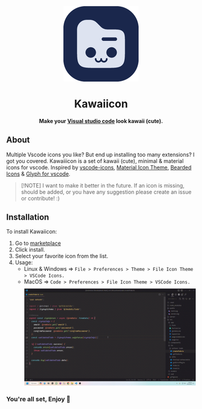 <div style="text-align: center; margin-bottom: 20px">
  <img src="icon.png" alt="Kawaiicon">
</div>

<h1 style="text-align: center">Kawaiicon</h1>
<h4 style="text-align: center">Make your <a href="https://code.visualstudio.com">Visual studio code</a> look kawaii (cute).</h4>

## About

Multiple Vscode icons you like? But end up installing too many extensions? I got you covered. Kawaiiicon is a set of kawaii (cute), minimal & material icons for vscode. Inspired by [vscode-icons](https://marketplace.visualstudio.com/items?itemName=vscode-icons-team.vscode-icons), [Material Icon Theme](https://marketplace.visualstudio.com/items?itemName=PKief.material-icon-theme), [Bearded Icons](https://marketplace.visualstudio.com/items?itemName=BeardedBear.beardedicons) & [Glyph for vscode](https://marketplace.visualstudio.com/items?itemName=lewxdev.vscode-glyph).

> [!NOTE] I want to make it better in the future. If an icon is missing, should be added, or you have any suggestion please create an issue or contribute! :)

## Installation

To install Kawaiicon:

1. Go to [marketplace](https://marketplace.visualstudio.com/items?itemName=IkramHussainSiyam.kawaiicon-vscode-icon)
1. Click install.
1. Select your favorite icon from the list.
1. Usage:
   - Linux & Windows => `File > Preferences > Theme > File Icon Theme > VSCode Icons.`
   - MacOS => `Code > Preferences > File Icon Theme > VSCode Icons.`
     <img style="margin-top: 10px;" src="./assets/demo.gif" alt="Demo" />

### You're all set, Enjoy 🎉
